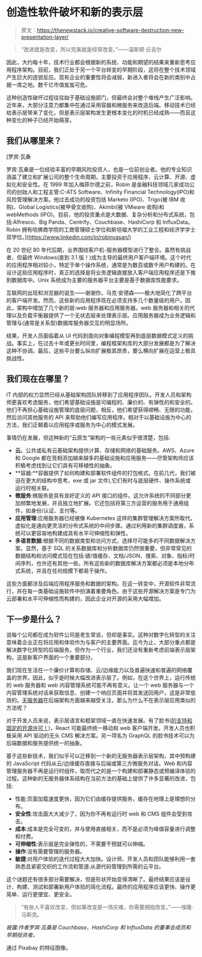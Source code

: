 # 创造性软件破坏和新的表示层

> 原文：<https://thenewstack.io/creative-software-destruction-new-presentation-layer/>

> “改进就是改变，所以完美就是经常改变。”——温斯顿·丘吉尔

因此，大约每十年，技术行业都会根据新的系统、功能和期望的结果来重新思考应用程序架构。目前，我们正处于另一个平台转变的早期阶段，这将在整个技术领域产生巨大的连锁反应。现有企业的重要性将会减弱，新进入者将会在新的类别中占据一席之地。数千亿市值岌岌可危。

这种创造性破坏过程往往始于基础设施部门，但最终会对整个堆栈产生广泛影响。近年来，大部分注意力都集中在通过采用容器和微服务来改造后端。移动技术已经给表示层带来了变化，但是表示层架构发生更根本变化的时机已经成熟——而且这种变化的种子已经开始萌芽。

## 我们从哪里来？

 [罗宾·瓦桑

罗宾·瓦桑是一位经验丰富的早期风险投资人，也是一位前创业者。他的专业知识涵盖了建立和扩展公司的整个生命周期，主要投资于应用程序、云计算、开源、虚拟化和安全性。在 1999 年加入梅菲尔德之前，Robin 是金融科技领域几家成功公司的创始人和工程主管:C-ATS Software、Infinity Financial Technology(IPO)和风险管理解决方案。他过去成功的投资包括 Marketo (IPO)、Trigo(被 IBM 收购)、Global Logistics(被甲骨文收购)、Akimbi(被 VMware 收购)和 webMethods (IPO)。目前，他的投资重点是大数据、复杂分析和分布式系统，包括:Alfresco、Big Panda、Centrify、Couchbase、HashiCorp 和 InfluxData。Robin 拥有哈佛商学院的工商管理硕士学位和斯坦福大学的工业工程和经济学学士双学位。](https://www.linkedin.com/in/robinvasan/) 

在 20 世纪 80 年代后期，业界围绕客户机-服务器模型进行了整合。虽然有挑战者，但最终 Windows(直到 3.1 版！)成为主导的最终用户客户端环境。这个时代的应用程序相对较小，特定于单个操作系统，通常是为数百或数千用户构建的。在设计这些应用程序时，真正的选择是将业务逻辑直接放入客户端应用程序还是下推到数据库中。Unix 系统成为主要的服务器平台主要是基于数据库性能要求。

互联网的出现和浏览器的诞生——谢谢你，马克·安德森——极大地简化了跨平台的客户端开发。然而，这些新的应用程序现在必须支持多几个数量级的用户。因此，架构中增加了几个新的层:web 服务器和应用服务器。web 服务器和相关的代理以及负载平衡器提供了一个无状态层来处理表示层。应用服务器成为业务逻辑和管理与(通常是关系型)数据库服务器交互的明显场所。

结果，开发人员面临着从 UI 代码到面向对象编程模型再到底层数据模式定义的挑战。事实上，在过去十年或更长时间里，编程框架和库的大部分发展都是为了解决这种不协调。最后，这些平台要么纵向扩展极其昂贵，要么横向扩展在运营上极具挑战性。

## 我们现在在哪里？

IT 内部的权力显然已经从基础架构团队转移到了应用程序团队。开发人员和架构师更喜欢考虑服务，他们希望基础设施是可编程的、廉价的、有弹性的和安全的。他们不再担心基础设施管理的底层问题，相反，他们希望获得顺畅、无限的功能，然后访问其他服务的 API 来帮助他们编写应用程序。相对于以基础设施为中心的方法，我们正朝着以应用程序或服务为中心的模式发展。

事情仍在发展，但这种新的“云原生”架构的一些元素似乎很清楚，包括:

*   **云**。公共或私有云基础架构提供计算、存储和网络的基础服务。AWS、Azure 和 Google 都在竞相添加越来越多的基础设施和应用服务——尽管架构师应该积极考虑找到让它们具有可移植性的抽象。
*   **容器:**容器提供了如何构建和部署软件组件的打包格式。在前几代，我们被迫在更大的结构中思考。exe 或 jar 文件),它们有时与底层硬件、操作系统或运行时相关联。
*   **微服务**:微服务是具有良好定义的 API 接口的组件。这允许系统的不同部分更加频繁地发展，并且独立地扩展。它还包括将第三方运营的服务用于通用组件，如身份/认证、支付等。
*   **应用管理**:应用服务器已经被像 Kubernetes 这样的集群管理解决方案所取代。虚拟化是通向更灵活的分布式系统的中间步骤。通过利用新的集群调度器，系统可以更容易地构建成具有水平可伸缩性和弹性。
*   **多语言数据**:根据不同的数据类型和访问方式，选择尽可能多的不同数据解决方案。显然，基于 SQL 的关系数据库和分析数据库仍然很重要，但非常常见的数据结构和访问模式现在包括:键/值缓存、文档/JSON、搜索、对象、指标/时间序列，也许还有其他一些。所有这些新的数据库解决方案都必须是本地分布式系统，并且在任何规模下都易于操作。

这些方面都涉及后端应用程序服务和数据的架构。在这一转变中，开源软件非常流行，并在每一类基础设施软件中扮演着重要角色。由于这些开源解决方案是专门为云部署和水平可伸缩性而构建的，因此企业对开源的采用大幅增加。

## 下一步是什么？

说每个公司都在成为软件公司是老生常谈，但却是事实。这种对数字化转型的关注意味着企业正在将应用和体验作为与客户的主要界面。迄今为止，大部分重点都是解决数字化转型的后端服务。但作为一个行业，我们还没有重新考虑前端表示层架构，这是新客户界面的一个重要部分。

我们现在生活在一个廉价计算和存储、云/边缘能力以及普遍快速和普遍的网络覆盖的世界。因此，似乎是时候大幅改进表示层了。例如，在这个世界上，运行传统的 web 服务器和 web 内容管理系统可能不再有意义。让一个 web 服务器与一个内容管理系统对话来获取信息、创建一个响应页面并将其发送回用户，这是非常低效的。[无服务器](/category/serverless/)在后端架构方面越来越受关注，那么为什么不在表示层应用类似的方法呢？

对于开发人员来说，表示层语言和框架领域一直在快速发展。有了脸书([的支持和固定的开源许可！](https://thenewstack.io/facebook-re-licenses-graphql/))，React 可能最终统一移动和 web 客户端开发。开发人员也积极采用 API 驱动的无头 CMS 解决方案。另一项名为 GraphQL 的脸书技术可以为后端数据和服务提供统一的抽象。

基于这些新技术，我们似乎可以迁移到一个新的无服务器表示层架构，其中预构建的 JavaScript 代码从云/边缘缓存直接与后端或第三方微服务对话。Web 和内容管理服务器不再是运行时组件，取而代之的是一个构建和部署静态或预编译体验的过程。这种新的无服务器体系结构在当前方法的基础上提供了许多显著的改进，包括:

*   性能:页面加载速度更快，因为它们由缓存提供服务，缓存在地理上是理想的分布。
*   **安全性**:攻击面大大减少了，因为你不再有运行时 web 和 CMS 组件会受到攻击。
*   **成本**:成本是完全可变的，并与使用直接相关，而不是必须为峰值容量进行调整和付费。
*   **可伸缩性**:表示层是完全弹性的，不需要干预就可以伸缩。
*   **操作**:没有需要管理的服务器。
*   **敏捷**:对用户体验的迭代过程大大加快。设计师、开发人员和团队能够利用一套熟悉且紧密交织的工作流和管道:从源代码管理到所需的云平台。

这个谜题还有很多部分需要解决，但是形状开始变得清晰了。最终结果应该是设计、构建、测试和部署新用户体验的简化流程。最终的应用程序应该更快、操作更简单、运行更便宜、更安全。

> “有些人不喜欢改变，但如果改变是一场灾难，你需要拥抱改变。”——埃隆·马斯克。

*披露:作者罗宾·瓦桑是 Couchbase、HashiCorp 和 InfluxData 的董事会成员和早期投资者。*

通过 Pixabay 的特征图像。

<svg xmlns:xlink="http://www.w3.org/1999/xlink" viewBox="0 0 68 31" version="1.1"><title>Group</title> <desc>Created with Sketch.</desc></svg>